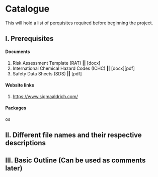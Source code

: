 # Catalogue

This will hold a list of perquisites required before beginning the project.

## I. Prerequisites
#### Documents
1. Risk Assessment Template (RAT) **||** [docx]
2. International Chemical Hazard Codes (ICHC) **||** [docx][pdf] 
3. Safety Data Sheets (SDS) **||** [pdf]

#### Website links
1. https://www.sigmaaldrich.com/

#### Packages
os

## II. Different file names and their respective descriptions

## III. Basic Outline (Can be used as comments later)
